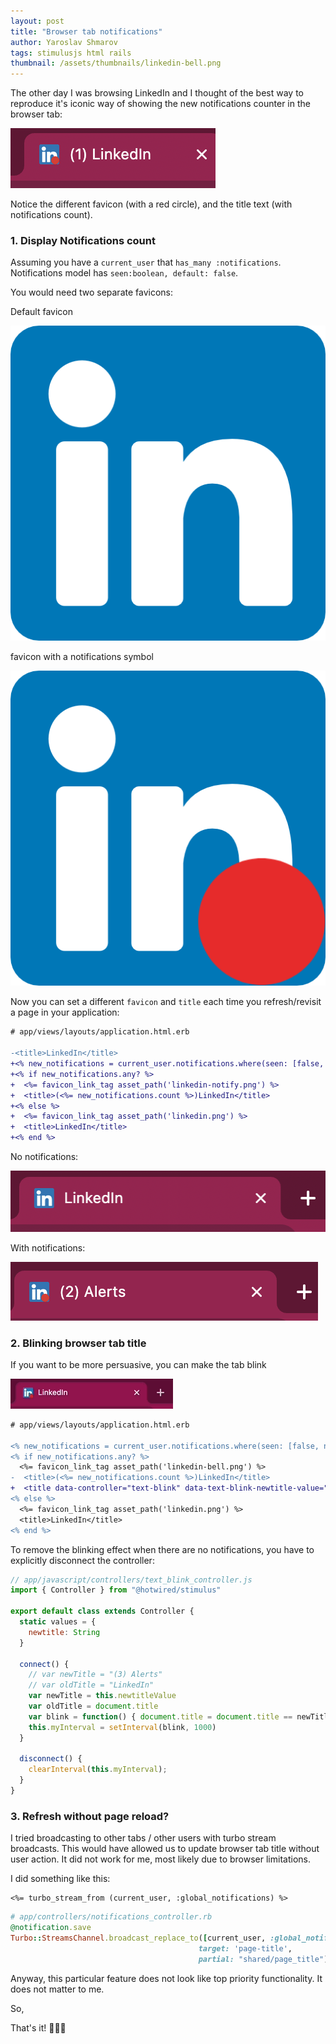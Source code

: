 ```yaml
---
layout: post
title: "Browser tab notifications"
author: Yaroslav Shmarov
tags: stimulusjs html rails
thumbnail: /assets/thumbnails/linkedin-bell.png
---
```


The other day I was browsing LinkedIn and I thought of the best way to reproduce it's iconic way of showing the new notifications counter in the browser tab:

![linkedin-tab-preview.png](assets/images/linkedin-tab-preview.png)

Notice the different favicon (with a red circle), and the title text (with notifications count).

### 1. Display Notifications count

Assuming you have a `current_user` that `has_many :notifications`. Notifications model has `seen:boolean, default: false`.

You would need two separate favicons:

Default favicon

![linkedin.png](assets/images/linkedin.png)

favicon with a notifications symbol

![linkedin-bell.png](assets/images/linkedin-bell.png)

Now you can set a different `favicon` and `title` each time you refresh/revisit a page in your application:

```diff
# app/views/layouts/application.html.erb

-<title>LinkedIn</title>
+<% new_notifications = current_user.notifications.where(seen: [false, nil]) %>
+<% if new_notifications.any? %>
+  <%= favicon_link_tag asset_path('linkedin-notify.png') %>
+  <title>(<%= new_notifications.count %>)LinkedIn</title>
+<% else %>
+  <%= favicon_link_tag asset_path('linkedin.png') %>
+  <title>LinkedIn</title>
+<% end %>
```

No notifications:

![linkedin-notification-no.png](assets/images/linkedin-notification-no.png)

With notifications:

![linkedin-notification-yes.png](assets/images/linkedin-notification-yes.png)

### 2. Blinking browser tab title

If you want to be more persuasive, you can make the tab blink

![linkedin-notifications-gif.gif](assets/images/linkedin-notifications-gif.gif)

```diff
# app/views/layouts/application.html.erb

<% new_notifications = current_user.notifications.where(seen: [false, nil]) %>
<% if new_notifications.any? %>
  <%= favicon_link_tag asset_path('linkedin-bell.png') %>
-  <title>(<%= new_notifications.count %>)LinkedIn</title>
+  <title data-controller="text-blink" data-text-blink-newtitle-value="(<%= new_notifications.count %>) Alerts">LinkedIn</title>
<% else %>
  <%= favicon_link_tag asset_path('linkedin.png') %>
  <title>LinkedIn</title>
<% end %>
```

To remove the blinking effect when there are no notifications, you have to explicitly disconnect the controller:

```js
// app/javascript/controllers/text_blink_controller.js
import { Controller } from "@hotwired/stimulus"

export default class extends Controller {
  static values = {
    newtitle: String
  }

  connect() {
    // var newTitle = "(3) Alerts"
    // var oldTitle = "LinkedIn"
    var newTitle = this.newtitleValue
    var oldTitle = document.title
    var blink = function() { document.title = document.title == newTitle ? oldTitle : newTitle; }
    this.myInterval = setInterval(blink, 1000)
  }

  disconnect() {
    clearInterval(this.myInterval);
  }
}
```

### 3. Refresh without page reload?

I tried broadcasting to other tabs / other users with turbo stream broadcasts. This would have allowed us to update browser tab title without user action. It did not work for me, most likely due to browser limitations.

I did something like this:

```
<%= turbo_stream_from (current_user, :global_notifications) %>
```

```ruby
# app/controllers/notifications_controller.rb
@notification.save
Turbo::StreamsChannel.broadcast_replace_to([current_user, :global_notifications],
                                          target: 'page-title',
                                          partial: "shared/page_title")
```

Anyway, this particular feature does not look like top priority functionality. It does not matter to me.

So,

That's it! 🎉🥳🍾
